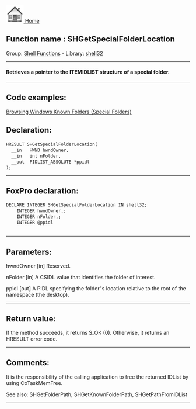 [<img src="../../images/home.png"> Home ](https://github.com/VFPX/Win32API)  

## Function name : SHGetSpecialFolderLocation
Group: [Shell Functions](../../functions_group.md#Shell_Functions)  -  Library: [shell32](../../Libraries.md#shell32)  
***  


#### Retrieves a pointer to the ITEMIDLIST structure of a special folder.
***  


## Code examples:
[Browsing Windows Known Folders (Special Folders)](../../samples/sample_576.md)  

## Declaration:
```foxpro  
HRESULT SHGetSpecialFolderLocation(
  __in   HWND hwndOwner,
  __in   int nFolder,
  __out  PIDLIST_ABSOLUTE *ppidl
);  
```  
***  


## FoxPro declaration:
```foxpro  
DECLARE INTEGER SHGetSpecialFolderLocation IN shell32;
	INTEGER hwndOwner,;
	INTEGER nFolder,;
	INTEGER @ppidl
  
```  
***  


## Parameters:
hwndOwner [in]
Reserved.

nFolder [in]
A CSIDL value that identifies the folder of interest.

ppidl [out]
A PIDL specifying the folder"s location relative to the root of the namespace (the desktop).  
***  


## Return value:
If the method succeeds, it returns S_OK (0). Otherwise, it returns an HRESULT error code.  
***  


## Comments:
 It is the responsibility of the calling application to free the returned IDList by using CoTaskMemFree.  
  
See also: SHGetFolderPath, SHGetKnownFolderPath, SHGetPathFromIDList   
  
***  

